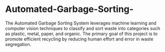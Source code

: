 # Automated-Garbage-Sorting-
The Automated Garbage Sorting System leverages machine learning and computer vision techniques to classify and sort waste into categories such as plastic, metal, paper, and organic. The primary goal of this project is to promote efficient recycling by reducing human effort and error in waste segregation.
